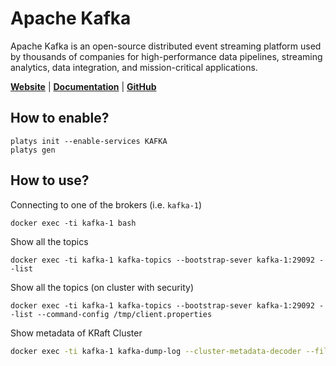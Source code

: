 # Apache Kafka

Apache Kafka is an open-source distributed event streaming platform used by thousands of companies for high-performance data pipelines, streaming analytics, data integration, and mission-critical applications. 

**[Website](http://kafka.apache.org)** | **[Documentation](https://kafka.apache.org/documentation)** | **[GitHub](https://github.com/apache/kafka)**

## How to enable?

```
platys init --enable-services KAFKA
platys gen
```

## How to use?

Connecting to one of the brokers (i.e. `kafka-1`)

```
docker exec -ti kafka-1 bash
```

Show all the topics

```
docker exec -ti kafka-1 kafka-topics --bootstrap-sever kafka-1:29092 --list
```

Show all the topics (on cluster with security)

```
docker exec -ti kafka-1 kafka-topics --bootstrap-sever kafka-1:29092 --list --command-config /tmp/client.properties
```



Show metadata of KRaft Cluster

```bash
docker exec -ti kafka-1 kafka-dump-log --cluster-metadata-decoder --files /var/lib/kafka/data/__cluster_metadata-0/00000000000000000000.log
```
